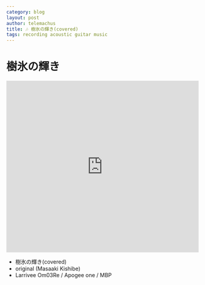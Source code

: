 ```yaml
---
category: blog
layout: post
author: telemachus
title: 🎶 樹氷の輝き(covered)
tags: recording acoustic guitar music  
--- 
```


# 樹氷の輝き
<iframe width="100%" height="450" scrolling="no" frameborder="no" src="https://w.soundcloud.com/player/?url=https%3A//api.soundcloud.com/tracks/287082642&amp;auto_play=false&amp;hide_related=false&amp;show_comments=true&amp;show_user=true&amp;show_reposts=false&amp;visual=true"></iframe>

- 樹氷の輝き(covered) 
- original (Masaaki Kishibe)
- Larrivee Om03Re / Apogee one / MBP